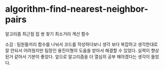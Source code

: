 # algorithm-find-nearest-neighbor-pairs
알고리즘 최근점 접 쌍 찾기 최소거리 계산 함수

소감 : 팀원들끼리 함수를 나눠서 코드를 작성하다보니 생각 보다 복잡하고 생각한대로 잘 안되서 
      어려웠지만 팀장인 용진이형의 도움을 받아서 해결할 수 있었다. 실력이 향상된거 같아서 기분이 좋았다.
      앞으로 알고리즘을 더 열심히 공부 해야겠다는 생각이 들었다.
